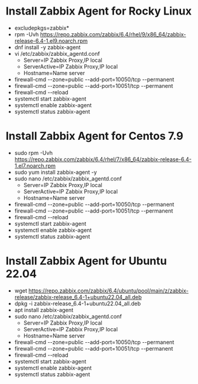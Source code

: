 # Install Zabbix Agent for Rocky Linux
- excludepkgs=zabbix*
- rpm -Uvh https://repo.zabbix.com/zabbix/6.4/rhel/9/x86_64/zabbix-release-6.4-1.el9.noarch.rpm
- dnf install -y zabbix-agent
- vi /etc/zabbix/zabbix_agentd.conf
  + Server=IP Zabbix Proxy,IP local
  + ServerActive=IP Zabbix Proxy,IP local
  + Hostname=Name server
- firewall-cmd --zone=public --add-port=10050/tcp --permanent
- firewall-cmd --zone=public --add-port=10051/tcp --permanent
- firewall-cmd --reload
- systemctl start zabbix-agent
- systemctl enable zabbix-agent
- systemctl status zabbix-agent
  
# Install Zabbix Agent for Centos 7.9
- sudo rpm -Uvh https://repo.zabbix.com/zabbix/6.4/rhel/7/x86_64/zabbix-release-6.4-1.el7.noarch.rpm
- sudo yum install zabbix-agent -y
- sudo nano /etc/zabbix/zabbix_agentd.conf
  + Server=IP Zabbix Proxy,IP local
  + ServerActive=IP Zabbix Proxy,IP local
  + Hostname=Name server
- firewall-cmd --zone=public --add-port=10050/tcp --permanent
- firewall-cmd --zone=public --add-port=10051/tcp --permanent
- firewall-cmd --reload
- systemctl start zabbix-agent
- systemctl enable zabbix-agent
- systemctl status zabbix-agent

# Install Zabbix Agent for Ubuntu 22.04
- wget https://repo.zabbix.com/zabbix/6.4/ubuntu/pool/main/z/zabbix-release/zabbix-release_6.4-1+ubuntu22.04_all.deb
- dpkg -i zabbix-release_6.4-1+ubuntu22.04_all.deb
- apt install zabbix-agent
- sudo nano /etc/zabbix/zabbix_agentd.conf
  + Server=IP Zabbix Proxy,IP local
  + ServerActive=IP Zabbix Proxy,IP local
  + Hostname=Name server
- firewall-cmd --zone=public --add-port=10050/tcp --permanent
- firewall-cmd --zone=public --add-port=10051/tcp --permanent
- firewall-cmd --reload
- systemctl start zabbix-agent
- systemctl enable zabbix-agent
- systemctl status zabbix-agent
